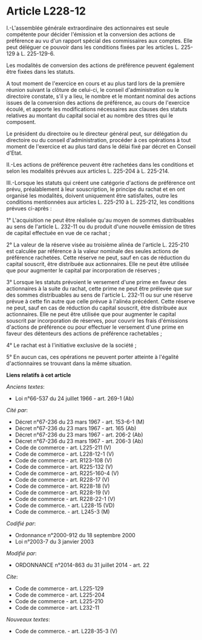 # Article L228-12

I.-L'assemblée générale extraordinaire des actionnaires est seule compétente pour décider l'émission et la conversion des
actions de préférence au vu d'un rapport spécial des commissaires aux comptes. Elle peut déléguer ce pouvoir dans les
conditions fixées par les articles L. 225-129 à L. 225-129-6. 

Les modalités de conversion des actions de préférence peuvent également être fixées dans les statuts. 

A tout moment de l'exercice en cours et au plus tard lors de la première réunion suivant la clôture de celui-ci, le conseil
d'administration ou le directoire constate, s'il y a lieu, le nombre et le montant nominal des actions issues de la
conversion des actions de préférence, au cours de l'exercice écoulé, et apporte les modifications nécessaires aux clauses des
statuts relatives au montant du capital social et au nombre des titres qui le composent. 

Le président du directoire ou le directeur général peut, sur délégation du directoire ou du conseil d'administration,
procéder à ces opérations à tout moment de l'exercice et au plus tard dans le délai fixé par décret en Conseil d'Etat. 

II.-Les actions de préférence peuvent être rachetées dans les conditions et selon les modalités prévues aux articles L.
225-204 à L. 225-214. 

III.-Lorsque les statuts qui créent une catégorie d'actions de préférence ont prévu, préalablement à leur souscription, le
principe du rachat et en ont organisé les modalités, doivent uniquement être satisfaites, outre les conditions mentionnées
aux articles L. 225-210 à L. 225-212, les conditions prévues ci-après : 

1° L'acquisition ne peut être réalisée qu'au moyen de sommes distribuables au sens de l'article L. 232-11 ou du produit d'une
nouvelle émission de titres de capital effectuée en vue de ce rachat ; 

2° La valeur de la réserve visée au troisième alinéa de l'article L. 225-210 est calculée par référence à la valeur nominale
des seules actions de préférence rachetées. Cette réserve ne peut, sauf en cas de réduction du capital souscrit, être
distribuée aux actionnaires. Elle ne peut être utilisée que pour augmenter le capital par incorporation de réserves ; 

3° Lorsque les statuts prévoient le versement d'une prime en faveur des actionnaires à la suite du rachat, cette prime ne
peut être prélevée que sur des sommes distribuables au sens de l'article L. 232-11 ou sur une réserve prévue à cette fin
autre que celle prévue à l'alinéa précédent. Cette réserve ne peut, sauf en cas de réduction du capital souscrit, être
distribuée aux actionnaires. Elle ne peut être utilisée que pour augmenter le capital souscrit par incorporation de réserves,
pour couvrir les frais d'émissions d'actions de préférence ou pour effectuer le versement d'une prime en faveur des
détenteurs des actions de préférence rachetables ; 

4° Le rachat est à l'initiative exclusive de la société ; 

5° En aucun cas, ces opérations ne peuvent porter atteinte à l'égalité d'actionnaires se trouvant dans la même situation.

**Liens relatifs à cet article**

_Anciens textes_:

  - Loi n°66-537 du 24 juillet 1966 - art. 269-1 (Ab)

_Cité par_:

  - Décret n°67-236 du 23 mars 1967 - art. 153-6-1 (M)
  - Décret n°67-236 du 23 mars 1967 - art. 165 (Ab)
  - Décret n°67-236 du 23 mars 1967 - art. 206-2 (Ab)
  - Décret n°67-236 du 23 mars 1967 - art. 206-3 (Ab)
  - Code de commerce - art. L225-211 (V)
  - Code de commerce - art. L228-12-1 (V)
  - Code de commerce - art. R123-108 (V)
  - Code de commerce - art. R225-132 (V)
  - Code de commerce - art. R225-160-4 (V)
  - Code de commerce - art. R228-17 (V)
  - Code de commerce - art. R228-18 (V)
  - Code de commerce - art. R228-19 (V)
  - Code de commerce - art. R228-22-1 (V)
  - Code de commerce. - art. L228-15 (VD)
  - Code de commerce. - art. L245-3 (M)

_Codifié par_:

  - Ordonnance n°2000-912 du 18 septembre 2000
  - Loi n°2003-7 du 3 janvier 2003

_Modifié par_:

  - ORDONNANCE n°2014-863 du 31 juillet 2014 - art. 22

_Cite_:

  - Code de commerce - art. L225-129
  - Code de commerce - art. L225-204
  - Code de commerce - art. L225-210
  - Code de commerce - art. L232-11

_Nouveaux textes_:

  - Code de commerce. - art. L228-35-3 (V)
